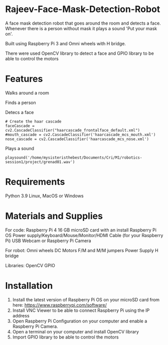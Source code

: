 # Rajeev-Face-Mask-Detection-Robot
A face mask detection robot that goes around the room and detects a face. Whenever there is a person without mask it plays a sound 'Put your mask on'. 

Built using Raspberry Pi 3 and Omni wheels with H bridge.

There were used OpenCV library to detect a face and GPIO library to be able to control the motors

# Features
Walks around a room 

Finds a person

Detecs a face
```
# Create the haar cascade
faceCascade = cv2.CascadeClassifier("haarcascade_frontalface_default.xml")
#mouth_cascade = cv2.CascadeClassifier('haarcascade_mcs_mouth.xml')
nose_cascade = cv2.CascadeClassifier('haarcascade_mcs_nose.xml')

```
Plays a sound
```
playsound('/home/mysisteristhebest/Documents/Cri/M1/robotics-session1/project/grenad01.wav')
```

# Requirements
Python 3.9
Linux, MacOS or Windows 

# Materials and Supplies
For code:
Raspberry Pi 4
16 GB microSD card with an install Raspberry Pi OS
Power supply/Keyboard/Mouse/Monitor/HDMI Cable (for your Raspberry Pi)
USB Webcam or Raspberry Pi Camera

For robot:
Omni wheels
DC Motors
F/M and M/M jumpers
Power Supply
H bridge

Libraries:
OpenCV
GPIO

# Installation
1. Install the latest version of Raspberry Pi OS on your microSD card from here: https://www.raspberrypi.com/software/
2. Install VNC Viewer to be able to connect Raspberry Pi using the IP address
3. Open Raspberry Pi Configuration on your computer and enable a Raspberry Pi Camera.
4. Open a terminal on your computer and install OpenCV library
5. Import GPIO library to be able to control the motors



